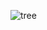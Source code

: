 ![tree](https://user-images.githubusercontent.com/5312427/105874270-ae8ff780-5ffc-11eb-9eef-3b5cc27cb7cf.gif)
